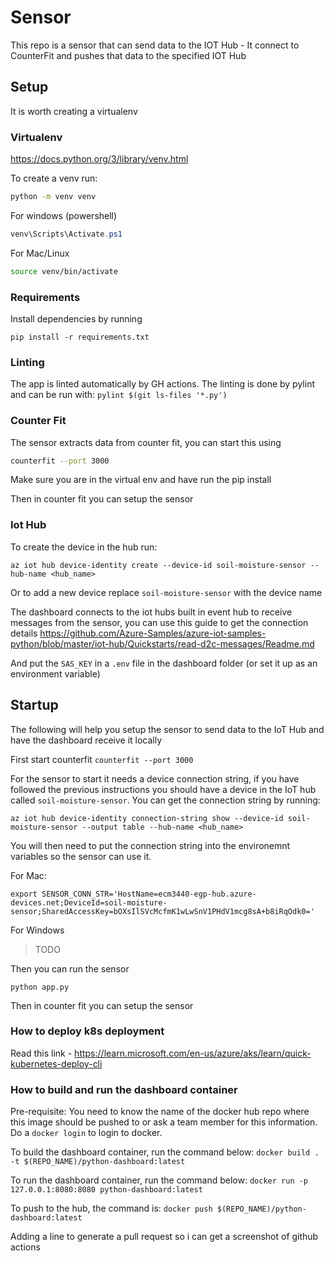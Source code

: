 Sensor
======

This repo is a sensor that can send data to the IOT Hub - It connect to CounterFit and pushes that data to the specified IOT Hub

## Setup

It is worth creating a virtualenv

### Virtualenv

https://docs.python.org/3/library/venv.html

To create a venv run:
```bash
python -m venv venv
```

For windows (powershell)
```powershell
venv\Scripts\Activate.ps1
```
For Mac/Linux
```bash
source venv/bin/activate
```

### Requirements

Install dependencies by running 

```
pip install -r requirements.txt
```

### Linting

The app is linted automatically by GH actions. The linting is done by pylint and can be run with: `pylint $(git ls-files '*.py')`

### Counter Fit

The sensor extracts data from counter fit, you can start this using

```bash
counterfit --port 3000
```

Make sure you are in the virtual env and have run the pip install

Then in counter fit you can setup the sensor

### Iot Hub

To create the device in the hub run:

```
az iot hub device-identity create --device-id soil-moisture-sensor --hub-name <hub_name>
```

Or to add a new device replace `soil-moisture-sensor` with the device name

The dashboard connects to the iot hubs built in event hub to receive messages from the sensor, you can  use this guide to get the connection details https://github.com/Azure-Samples/azure-iot-samples-python/blob/master/iot-hub/Quickstarts/read-d2c-messages/Readme.md

And put the `SAS_KEY` in a `.env` file in the dashboard folder (or set it up as an environment variable)

## Startup

The following will help you setup the sensor to send data to the IoT Hub and have the dashboard receive it locally

First start counterfit `counterfit --port 3000`

For the sensor to start it needs a device connection string, if you have followed the previous instructions you should have a device in the IoT hub 
called `soil-moisture-sensor`. You can get the connection string by running:

```
az iot hub device-identity connection-string show --device-id soil-moisture-sensor --output table --hub-name <hub_name>
```

You will then need to put the connection string into the environemnt variables so the sensor can use it.

For Mac:

```
export SENSOR_CONN_STR='HostName=ecm3440-egp-hub.azure-devices.net;DeviceId=soil-moisture-sensor;SharedAccessKey=bOXsIlSVcMcfmK1wLwSnV1PHdV1mcg8sA+b8iRqOdk0='
```

For Windows

> TODO

Then you can run the sensor

```
python app.py
```

Then in counter fit you can setup the sensor


### How to deploy k8s deployment

Read this link - <https://learn.microsoft.com/en-us/azure/aks/learn/quick-kubernetes-deploy-cli>

### How to build and run the dashboard container

Pre-requisite:  You need to know the name of the docker hub repo where this image should be pushed to or ask a team member for this information.  Do a ``` docker login ``` to login to docker.

To build the dashboard container, run the command below:
`docker build . -t $(REPO_NAME)/python-dashboard:latest`

To run the dashboard container, run the command below:
`docker run -p 127.0.0.1:8080:8080 python-dashboard:latest`

To push to the hub, the command is:
`docker push $(REPO_NAME)/python-dashboard:latest`

Adding a line to generate a pull request so i can get a screenshot of github actions